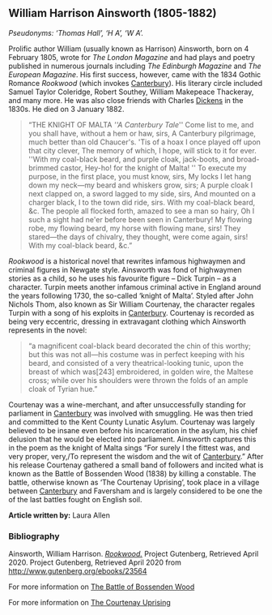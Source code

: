 ## William Harrison Ainsworth (1805-1882)
*Pseudonyms: ‘Thomas Hall’, ‘H A’, ‘W A’.*

Prolific author William (usually known as Harrison) Ainsworth, born on 4 February 1805, wrote for _The London Magazine_ and had plays and poetry published in numerous journals including _The Edinburgh Magazine_ and _The European Magazine_. His first success, however, came with the 1834 Gothic Romance _Rookwood_ (which invokes [Canterbury](19c-canterbury)). His literary circle included Samuel Taylor Coleridge, Robert Southey, William Makepeace Thackeray, and many more. He was also close friends with Charles [Dickens](/dickens/dickens-biography) in the 1830s. He died on 3 January 1882.

>“THE KNIGHT OF MALTA
_''A Canterbury Tale_''
Come list to me, and you shall have, without a hem or haw, sirs,
A Canterbury pilgrimage, much better than old Chaucer's.
'Tis of a hoax I once played off upon that city clever,
The memory of which, I hope, will stick to it for ever.
''With my coal-black beard, and purple cloak,
jack-boots, and broad-brimmed castor,
Hey-ho! for the knight of Malta! ''
To execute my purpose, in the first place, you must know, sirs,
My locks I let hang down my neck—my beard and whiskers grow, sirs;
A purple cloak I next clapped on, a sword lagged to my side, sirs,
And mounted on a charger black, I to the town did ride, sirs.
With my coal-black beard, &c.
The people all flocked forth, amazed to see a man so hairy,
Oh I such a sight had ne'er before been seen in Canterbury!
My flowing robe, my flowing beard, my horse with flowing mane, sirs!
They stared—the days of chivalry, they thought, were come again, sirs!
With my coal-black beard, &c.”

 
_Rookwood_ is a historical novel that rewrites infamous highwaymen and criminal figures in Newgate style. Ainsworth was fond of highwaymen stories as a child, so he uses his favourite figure – Dick Turpin – as a character. Turpin meets another infamous criminal active in England around the years following 1730, the so-called ‘knight of Malta’. Styled after John Nichols Thom, also known as Sir William Courtenay, the character regales Turpin with a song of his exploits in [Canterbury](19c-canterbury). Courtenay is recorded as being very eccentric, dressing in extravagant clothing which Ainsworth represents in the novel: 

>“a magnificent coal-black beard decorated the chin of this worthy; but this was not all—his costume was in perfect keeping with his beard, and consisted of a very theatrical-looking tunic, upon the breast of which was[243] embroidered, in golden wire, the Maltese cross; while over his shoulders were thrown the folds of an ample cloak of Tyrian hue.” 

Courtenay was a wine-merchant, and after unsuccessfully standing for parliament in [Canterbury](19c-canterbury) was involved with smuggling. He was then tried and committed to the Kent County Lunatic Asylum. Courtenay was largely believed to be insane even before his incarceration in the asylum, his chief delusion that he would be elected into parliament. Ainsworth captures this in the poem as the knight of Malta sings “For surely I the fittest was, and very proper, very,/To represent the wisdom and the wit of [Canterbury](19c-canterbury).” After his release Courtenay gathered a small band of followers and incited what is known as the Battle of Bossenden Wood (1838) by killing a constable. The battle, otherwise known as ‘The Courtenay Uprising’, took place in a village between [Canterbury](19c-canterbury) and Faversham and is largely considered to be one the of the last battles fought on English soil. 

**Article written by:** Laura Allen

### Bibliography

Ainsworth, William Harrison. [_Rookwood._](http://www.gutenberg.org/ebooks/23564) Project Gutenberg, Retrieved April 2020. Project Gutenberg, Retrieved April 2020 from http://www.gutenberg.org/ebooks/23564

For more information on [The Battle of Bossenden Wood](https://favershamlife.org/the-battle-of-bossenden-wood-1838/)

For more information on [The Courtenay Uprising](http://www.kentpast.co.uk/the%20courtenay%20uprising.html) 
<!--stackedit_data:
eyJoaXN0b3J5IjpbMTQ0NjQxNTU1XX0=
-->
